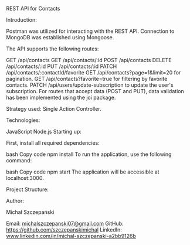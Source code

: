 REST API for Contacts

Introduction:

Postman was utilized for interacting with the REST API. Connection to MongoDB was established using Mongoose.

The API supports the following routes:

GET /api/contacts
GET /api/contacts/:id
POST /api/contacts
DELETE /api/contacts/:id
PUT /api/contacts/:id
PATCH /api/contacts/:contactId/favorite
GET /api/contacts?page=1&limit=20 for pagination.
GET /api/contacts?favorite=true for filtering by favorite contacts.
PATCH /api/users/update-subscription to update the user's subscription.
For routes that accept data (POST and PUT), data validation has been implemented using the joi package.

Strategy used: Single Action Controller.

Technologies:

JavaScript
Node.js
Starting up:

First, install all required dependencies:

bash
Copy code
npm install
To run the application, use the following command:

bash
Copy code
npm start
The application will be accessible at localhost:3000.

Project Structure:

Author:

Michał Szczepański

Email: michalszczepanski07@gmail.com
GitHub: https://github.com/szczepanskimichal
LinkedIn: www.linkedin.com/in/michal-szczepanski-a2bb9126b
